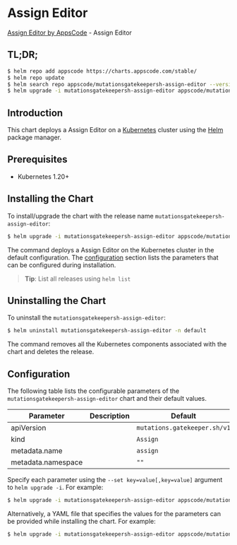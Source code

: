 # Assign Editor

[Assign Editor by AppsCode](https://appscode.com) - Assign Editor

## TL;DR;

```bash
$ helm repo add appscode https://charts.appscode.com/stable/
$ helm repo update
$ helm search repo appscode/mutationsgatekeepersh-assign-editor --version=v0.20.0
$ helm upgrade -i mutationsgatekeepersh-assign-editor appscode/mutationsgatekeepersh-assign-editor -n default --create-namespace --version=v0.20.0
```

## Introduction

This chart deploys a Assign Editor on a [Kubernetes](http://kubernetes.io) cluster using the [Helm](https://helm.sh) package manager.

## Prerequisites

- Kubernetes 1.20+

## Installing the Chart

To install/upgrade the chart with the release name `mutationsgatekeepersh-assign-editor`:

```bash
$ helm upgrade -i mutationsgatekeepersh-assign-editor appscode/mutationsgatekeepersh-assign-editor -n default --create-namespace --version=v0.20.0
```

The command deploys a Assign Editor on the Kubernetes cluster in the default configuration. The [configuration](#configuration) section lists the parameters that can be configured during installation.

> **Tip**: List all releases using `helm list`

## Uninstalling the Chart

To uninstall the `mutationsgatekeepersh-assign-editor`:

```bash
$ helm uninstall mutationsgatekeepersh-assign-editor -n default
```

The command removes all the Kubernetes components associated with the chart and deletes the release.

## Configuration

The following table lists the configurable parameters of the `mutationsgatekeepersh-assign-editor` chart and their default values.

|     Parameter      | Description |                 Default                 |
|--------------------|-------------|-----------------------------------------|
| apiVersion         |             | <code>mutations.gatekeeper.sh/v1</code> |
| kind               |             | <code>Assign</code>                     |
| metadata.name      |             | <code>assign</code>                     |
| metadata.namespace |             | <code>""</code>                         |


Specify each parameter using the `--set key=value[,key=value]` argument to `helm upgrade -i`. For example:

```bash
$ helm upgrade -i mutationsgatekeepersh-assign-editor appscode/mutationsgatekeepersh-assign-editor -n default --create-namespace --version=v0.20.0 --set apiVersion=mutations.gatekeeper.sh/v1
```

Alternatively, a YAML file that specifies the values for the parameters can be provided while
installing the chart. For example:

```bash
$ helm upgrade -i mutationsgatekeepersh-assign-editor appscode/mutationsgatekeepersh-assign-editor -n default --create-namespace --version=v0.20.0 --values values.yaml
```
